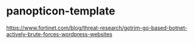 # panopticon-template

https://www.fortinet.com/blog/threat-research/gotrim-go-based-botnet-actively-brute-forces-wordpress-websites

